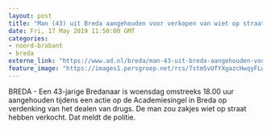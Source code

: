 ```yaml
---
layout: post
title: "Man (43) uit Breda aangehouden voor verkopen van wiet op straat"
date: Fri, 17 May 2019 11:50:00 GMT
categories: 
- noord-brabant 
- breda 
externe_link: "https://www.ad.nl/breda/man-43-uit-breda-aangehouden-voor-verkopen-van-wiet-op-straat~af6c53da/"
feature_image: "https://images1.persgroep.net/rcs/7stm5vUfYXgazcHwqyFLwLg4J9Q/diocontent/137161352/_fitwidth/400/?appId=21791a8992982cd8da851550a453bd7f&quality=0.7"
---
```


BREDA - Een 43-jarige Bredanaar is woensdag omstreeks 18.00 uur aangehouden tijdens een actie op de Academiesingel in Breda op verdenking van het dealen van drugs. De man zou zakjes wiet op straat hebben verkocht. Dat meldt de politie.
